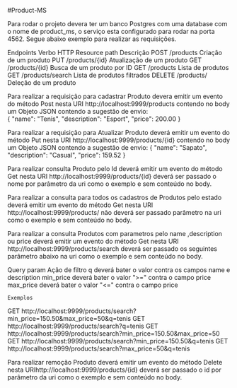 #Product-MS

Para rodar o projeto devera ter um banco Postgres com uma database com o nome de product_ms, o serviço esta configurado para rodar na porta 4562. Segue abaixo exemplo para realizar as requisições.

Endpoints
Verbo           HTTP	            Resource path	Descrição
POST	        /products	          Criação de um produto
PUT	          /products/{id}	        Atualização de um produto
GET	          /products/{id}        Busca de um produto por ID
GET	          /products	          Lista de produtos
GET	          /products/search	  Lista de produtos filtrados
DELETE	      /products/	        Deleção de um produto


Para realizar a requisição para cadastrar Produto devera emitir um evento do método Post nesta URI http://localhost:9999/products contendo no body um Objeto JSON contendo a sugestão de envio:  
{
    "name": "Tenis",
    "description": "Esport",
    "price": 200.00
  }

Para realizar a requisição para Atualizar Produto deverá emitir um evento do método Put nesta URI http://localhost:9999/products/{id} contendo no body um Objeto JSON contendo a sugestão de envio:
  {
    "name": "Sapato",
    "description": "Casual",
    "price": 159.52
  }

Para realizar consulta Produto pelo Id deverá emitir um evento do método Get nesta URI http://localhost:9999/products/{id} deverá ser passado o nome por parâmetro da uri como o exemplo e sem conteúdo no body.


Para realizar a consulta para todos os cadastros de Produtos pelo estado deverá emitir um evento do método Get nesta URI http://localhost:9999/products/ não deverá ser passado parâmetro na uri como o exemplo e sem conteúdo no body.


Para realizar a consulta Produtos com parametros pelo name ,description ou price deverá emitir um evento do método Get nesta URI http://localhost:9999/products/search deverá ser passado os seguintes parâmetro abaixo na uri como o exemplo e sem conteúdo no body.

 Query param	            Ação de filtro
      q	                        deverá bater o valor contra os campos name e description
    min_price	                  deverá bater o valor ">=" contra o campo price
    max_price	                  deverá bater o valor "<=" contra o campo price
    
    Exemplos 
  GET  http://localhost:9999/products/search?min_price=150.50&max_price=50&q=tenis
   GET  http://localhost:9999/products/search?q=tenis
    GET  http://localhost:9999/products/search?min_price=150.50&max_price=50
     GET  http://localhost:9999/products/search?min_price=150.50&q=tenis
      GET  http://localhost:9999/products/search?max_price=50&q=tenis
  
Para realizar remoção Produto deverá emitir um evento do método Delete nesta URIhttp://localhost:9999/products/{id} deverá ser passado o id por parâmetro da uri como o exemplo e sem conteúdo no body.

